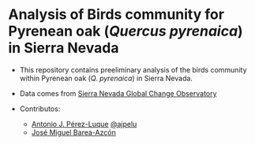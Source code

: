 # Analysis of Birds community for Pyrenean oak (*Quercus pyrenaica*) in Sierra Nevada

- This repository contains preeliminary analysis of the birds community within Pyrenean oak (*Q. pyrenaica*) in Sierra Nevada. 

- Data comes from [Sierra Nevada Global Change Observatory](http://www.obsnev.es) 

- Contributos: 
 
    - [Antonio J. Pérez-Luque](https://www.researchgate.net/profile/Antonio_Jesus_Perez_Luque) [@ajpelu](https://github.com/ajpelu)
    - [José Miguel Barea-Azcón](https://www.researchgate.net/profile/Jose_Barea_Azcon) 
